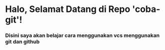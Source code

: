 <h1>Halo, Selamat Datang di Repo 'coba-git'!</h1>

<h3>Disini saya akan belajar cara menggunakan vcs menggunakan git dan github</h3>